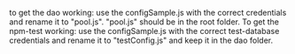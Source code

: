 to get the dao working: use the configSample.js with the correct credentials and rename it to "pool.js". "pool.js" should be in the root folder.
To get the npm-test working: use the configSample.js with the correct test-database credentials and rename it to "testConfig.js" and keep it in the dao folder.